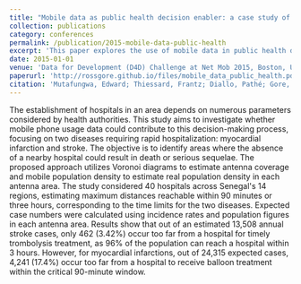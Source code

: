```yaml
---
title: "Mobile data as public health decision enabler: a case study of cardiac and neurological emergencies"
collection: publications
category: conferences
permalink: /publication/2015-mobile-data-public-health
excerpt: 'This paper explores the use of mobile data in public health decision-making, focusing on a case study involving cardiac and neurological emergencies.'
date: 2015-01-01
venue: 'Data for Development (D4D) Challenge at Net Mob 2015, Boston, USA, 7-10 April 2015'
paperurl: 'http://rossgore.github.io/files/mobile_data_public_health.pdf'
citation: 'Mutafungwa, Edward; Thiessard, Frantz; Diallo, Pathé; Gore, Ross; Jouhet, Vianney; Karray, Chiheb; Kheder, Nouha; Rym, Saddem; Hämäläinen, Jyri; Diallo, Gayo. (2015). "Mobile data as public health decision enabler: a case study of cardiac and neurological emergencies". <i>Data for Development (D4D) Challenge at Net Mob 2015, Boston, USA, 7-10 April 2015</i>.'
---
```

The establishment of hospitals in an area depends on numerous parameters considered by health authorities. This study aims to investigate whether mobile phone usage data could contribute to this decision-making process, focusing on two diseases requiring rapid hospitalization: myocardial infarction and stroke. The objective is to identify areas where the absence of a nearby hospital could result in death or serious sequelae. The proposed approach utilizes Voronoi diagrams to estimate antenna coverage and mobile population density to estimate real population density in each antenna area. The study considered 40 hospitals across Senegal's 14 regions, estimating maximum distances reachable within 90 minutes or three hours, corresponding to the time limits for the two diseases. Expected case numbers were calculated using incidence rates and population figures in each antenna area. Results show that out of an estimated 13,508 annual stroke cases, only 462 (3.42%) occur too far from a hospital for timely trombolysis treatment, as 96% of the population can reach a hospital within 3 hours. However, for myocardial infarctions, out of 24,315 expected cases, 4,241 (17.4%) occur too far from a hospital to receive balloon treatment within the critical 90-minute window.